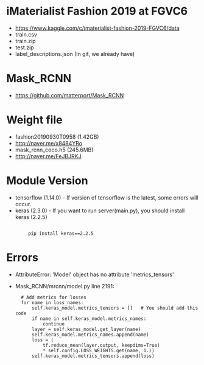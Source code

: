 # iMaterialist Fashion 2019 at FGVC6
- https://www.kaggle.com/c/imaterialist-fashion-2019-FGVC6/data
- train.csv
- train.zip
- test.zip
- label_descriptions.json (In git, we already have)

# Mask_RCNN
- https://github.com/matterport/Mask_RCNN

# Weight file
- fashion20190930T0958 (1.42GB)
- http://naver.me/x8484YRo
- mask_rcnn_coco.h5 (245.6MB)
- http://naver.me/FeJBJRKJ

# Module Version
- tensorflow (1.14.0) - If version of tensorflow is the latest, some errors will occur.
- keras (2.3.0) - If you want to run server(main.py), you should install keras (2.2.5)
<code>
        pip install keras==2.2.5
</code>

# Errors
- AttributeError: 'Model' object has no attribute 'metrics_tensors'
- Mask_RCNN/mrcnn/model.py line 2191:

        # Add metrics for losses
        for name in loss_names:
            self.keras_model.metrics_tensors = []   # You should add this code
            if name in self.keras_model.metrics_names:
                continue
            layer = self.keras_model.get_layer(name)
            self.keras_model.metrics_names.append(name)
            loss = (
                tf.reduce_mean(layer.output, keepdims=True)
                * self.config.LOSS_WEIGHTS.get(name, 1.))
            self.keras_model.metrics_tensors.append(loss)
